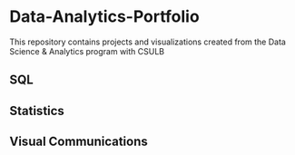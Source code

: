 # Data-Analytics-Portfolio
This repository contains projects and visualizations created from the Data Science & Analytics program with CSULB
## SQL


## Statistics


## Visual Communications

